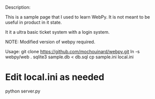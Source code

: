 Description:

This is a sample page that I used to learn WebPy.  It is not meant to be useful in product in it state.

It it a ultra basic ticket system with a login system.

NOTE: Modified version of webpy required.

Usage:
git clone https://github.com/mochouinard/webpy.git
ln -s webpy/web .
sqlite3 sample.db < db.sql
cp sample.ini local.ini
# Edit local.ini as needed
python server.py

